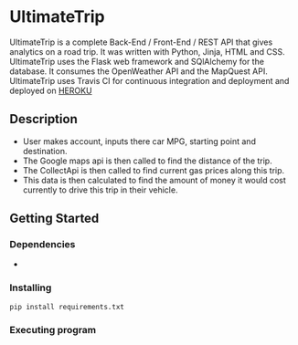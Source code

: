 # UltimateTrip

UltimateTrip is a complete Back-End / Front-End / REST API that gives analytics on a road trip. It was written with Python, Jinja, HTML and CSS. UltimateTrip uses the Flask web framework and SQlAlchemy for the database. It consumes the OpenWeather API and the MapQuest API. UltimateTrip uses Travis CI for continuous integration and deployment and deployed on [HEROKU](https://google.com)

## Description

* User makes account, inputs there car MPG, starting point and destination.  
* The Google maps api is then called to find the distance of the trip.
* The CollectApi is then called to find current gas prices along this trip.
* This data is then calculated to find the amount of money it would cost currently to drive this trip in their vehicle.



## Getting Started

### Dependencies

* 

### Installing

```
pip install requirements.txt
```

### Executing program

```
```
